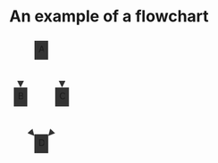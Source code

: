 # An example of a flowchart

<svg xmlns="http://www.w3.org/2000/svg" aria-labelledby="chart-title-remark-mermaid-0 chart-desc-remark-mermaid-0" style="max-width:114.640625px;font-family:&quot;trebuchet ms&quot;,verdana,arial,sans-serif;font-size:16px;fill:#333" viewBox="-8 -8 114.641 218"><style></style><marker id="flowchart-pointEnd" class="marker flowchart" markerHeight="12" markerUnits="userSpaceOnUse" markerWidth="12" orient="auto" refX="10" refY="5" viewBox="0 0 10 10"><path d="m0 0 10 5-10 5z" class="arrowMarkerPath" style="stroke-width:1;stroke-dasharray:1,0"/></marker><marker id="flowchart-pointStart" class="marker flowchart" markerHeight="12" markerUnits="userSpaceOnUse" markerWidth="12" orient="auto" refX="0" refY="5" viewBox="0 0 10 10"><path d="m0 5 10 5V0z" class="arrowMarkerPath" style="stroke-width:1;stroke-dasharray:1,0"/></marker><marker id="flowchart-circleEnd" class="marker flowchart" markerHeight="11" markerUnits="userSpaceOnUse" markerWidth="11" orient="auto" refX="11" refY="5" viewBox="0 0 10 10"><circle cx="5" cy="5" r="5" class="arrowMarkerPath" style="stroke-width:1;stroke-dasharray:1,0"/></marker><marker id="flowchart-circleStart" class="marker flowchart" markerHeight="11" markerUnits="userSpaceOnUse" markerWidth="11" orient="auto" refX="-1" refY="5" viewBox="0 0 10 10"><circle cx="5" cy="5" r="5" class="arrowMarkerPath" style="stroke-width:1;stroke-dasharray:1,0"/></marker><marker id="flowchart-crossEnd" class="marker cross flowchart" markerHeight="11" markerUnits="userSpaceOnUse" markerWidth="11" orient="auto" refX="12" refY="5.2" viewBox="0 0 11 11"><path d="m1 1 9 9m0-9-9 9" class="arrowMarkerPath" style="stroke-width:2;stroke-dasharray:1,0"/></marker><marker id="flowchart-crossStart" class="marker cross flowchart" markerHeight="11" markerUnits="userSpaceOnUse" markerWidth="11" orient="auto" refX="-1" refY="5.2" viewBox="0 0 11 11"><path d="m1 1 9 9m0-9-9 9" class="arrowMarkerPath" style="stroke-width:2;stroke-dasharray:1,0"/></marker><g class="root"><g class="edgePaths"><path id="L-A-B-0" marker-end="url(#flowchart-pointEnd)" d="m36.973 30.81-4.157 4.698c-4.157 4.699-12.47 14.095-16.628 22.96-4.157 8.865-4.157 17.199-4.157 21.365V84" class="edge-thickness-normal edge-pattern-solid flowchart-link LS-A LE-B" style="fill:none"/><path id="L-A-C-0" marker-end="url(#flowchart-pointEnd)" d="m61.41 30.81 4.157 4.698c4.157 4.699 12.47 14.095 16.628 22.96 4.157 8.865 4.157 17.199 4.157 21.365V84" class="edge-thickness-normal edge-pattern-solid flowchart-link LS-A LE-C" style="fill:none"/><path id="L-B-D-0" marker-end="url(#flowchart-pointEnd)" d="M12.031 118v4.167c0 4.166 0 12.5 4.126 21.33 4.126 8.829 12.377 18.155 16.503 22.818l4.125 4.663" class="edge-thickness-normal edge-pattern-solid flowchart-link LS-B LE-D" style="fill:none"/><path id="L-C-D-0" marker-end="url(#flowchart-pointEnd)" d="M86.352 118v4.167c0 4.166 0 12.5-4.126 21.33-4.126 8.829-12.377 18.155-16.503 22.818l-4.125 4.663" class="edge-thickness-normal edge-pattern-solid flowchart-link LS-C LE-D" style="fill:none"/></g><g class="edgeLabels"><g class="edgeLabel"><foreignObject width="0" height="0" class="label"><div xmlns="http://www.w3.org/1999/xhtml" style="display:inline-block;white-space:nowrap"><span class="edgeLabel"/></div></foreignObject></g><g class="edgeLabel"><foreignObject width="0" height="0" class="label"><div xmlns="http://www.w3.org/1999/xhtml" style="display:inline-block;white-space:nowrap"><span class="edgeLabel"/></div></foreignObject></g><g class="edgeLabel"><foreignObject width="0" height="0" class="label"><div xmlns="http://www.w3.org/1999/xhtml" style="display:inline-block;white-space:nowrap"><span class="edgeLabel"/></div></foreignObject></g><g class="edgeLabel"><foreignObject width="0" height="0" class="label"><div xmlns="http://www.w3.org/1999/xhtml" style="display:inline-block;white-space:nowrap"><span class="edgeLabel"/></div></foreignObject></g></g><g class="nodes"><g id="flowchart-A-16" class="node default default" transform="translate(49.191 17)"><rect width="24.438" height="34" x="-12.219" y="-17" class="basic label-container" rx="0" ry="0"/><foreignObject width="9.438" height="19" class="label" transform="translate(-4.719 -9.5)"><div xmlns="http://www.w3.org/1999/xhtml" style="display:inline-block;white-space:nowrap"><span class="nodeLabel">A</span></div></foreignObject></g><g id="flowchart-B-17" class="node default default" transform="translate(12.031 101)"><rect width="24.063" height="34" x="-12.031" y="-17" class="basic label-container" rx="0" ry="0"/><foreignObject width="9.063" height="19" class="label" transform="translate(-4.531 -9.5)"><div xmlns="http://www.w3.org/1999/xhtml" style="display:inline-block;white-space:nowrap"><span class="nodeLabel">B</span></div></foreignObject></g><g id="flowchart-C-19" class="node default default" transform="translate(86.352 101)"><rect width="24.578" height="34" x="-12.289" y="-17" class="basic label-container" rx="0" ry="0"/><foreignObject width="9.578" height="19" class="label" transform="translate(-4.79 -9.5)"><div xmlns="http://www.w3.org/1999/xhtml" style="display:inline-block;white-space:nowrap"><span class="nodeLabel">C</span></div></foreignObject></g><g id="flowchart-D-21" class="node default default" transform="translate(49.191 185)"><rect width="24.813" height="34" x="-12.406" y="-17" class="basic label-container" rx="0" ry="0"/><foreignObject width="9.813" height="19" class="label" transform="translate(-4.906 -9.5)"><div xmlns="http://www.w3.org/1999/xhtml" style="display:inline-block;white-space:nowrap"><span class="nodeLabel">D</span></div></foreignObject></g></g></g></svg>
